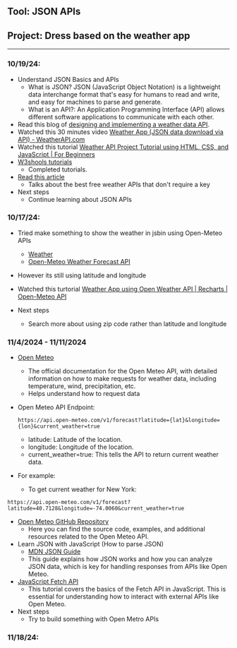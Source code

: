 

## Tool: **JSON APIs**

## Project: **Dress based on the weather app**

---

### 10/19/24:
*  Understand JSON Basics and APIs
   * What is JSON? JSON (JavaScript Object Notation) is a lightweight data interchange format that's easy for humans to read and write, and easy for machines to parse and generate.
   * What is an API?: An Application Programming Interface (API) allows different software applications to communicate with each other.
* Read this blog of [designing and implementing a weather data API](https://www.tinybird.co/blog-posts/designing-and-implementing-a-weather-data-api).
* Watched this 30 minutes video [Weather App (JSON data download via API) - WeatherAPI.com](https://www.youtube.com/watch?v=QY8KvyzZUQ4)
* Watched this tutorial [Weather API Project Tutorial using HTML, CSS, and JavaScript | For Beginners](https://www.youtube.com/watch?v=JubKY5p3qRc)
* [W3shools tutorials ](https://www.w3schools.com/js/js_json_intro.asp)
   * Completed tutorials.
* [Read this article](https://weatherstack.com/free-weather-api-no-key#:~:text=Among%20the%20free%20Weather%20APIs,need%20for%20an%20API%20key.)
  * Talks about the best free weather APIs that don't require a key
* Next steps
   *  Continue learning about JSON APIs



### 10/17/24:
* Tried make something to show the weather in jsbin using Open-Meteo APIs
   * [Weather](ny-weather.png)
   * [Open-Meteo Weather Forecast API](https://open-meteo.com/en/docs#latitude=40.7143&longitude=-74.006&current=temperature_2m&forecast_days=1)
* However its still using latitude and longitude
* Watched this turtorial [Weather App using Open Weather API | Recharts | Open-Meteo API](https://www.youtube.com/watch?v=LHAAT9cnQlY)


* Next steps
   *  Search more about using zip code rather than latitude and longitude

### 11/4/2024  - 11/11/2024
* [Open Meteo](https://open-meteo.com/)
    * The official documentation for the Open Meteo API, with detailed information on how to make requests for weather data, including temperature, wind, precipitation, etc.
    * Helps understand how to request data
* Open Meteo API Endpoint:

   `https://api.open-meteo.com/v1/forecast?latitude={lat}&longitude={lon}&current_weather=true`

     * latitude: Latitude of the location.
     * longitude: Longitude of the location.
     * current_weather=true: This tells the API to return current weather data.
* For example:
   * To get current weather for New York:

`https://api.open-meteo.com/v1/forecast?latitude=40.7128&longitude=-74.0060&current_weather=true`
* [Open Meteo GitHub Repository](https://github.com/Open-Meteo)
    * Here you can find the source code, examples, and additional resources related to the Open Meteo API.
* Learn JSON with JavaScript (How to parse JSON)
     * [MDN JSON Guide](https://developer.mozilla.org/en-US/docs/Learn/JavaScript/Objects/JSON)
     * This guide explains how JSON works and how you can analyze JSON data, which is key for handling responses from APIs like Open Meteo.
* [JavaScript Fetch API](https://www.youtube.com/watch?v=Oive66jrwBs)
     * This tutorial covers the basics of the Fetch API in JavaScript. This is essential for understanding how to interact with external APIs like Open Meteo.
* Next steps
   *  Try to build something with Open Metro APIs
 
### 11/18/24: 





<!--
* Links you used today (websites, videos, etc)
* Things you tried, progress you made, etc
* Challenges, a-ha moments, etc
* Questions you still have
* What you're going to try next
-->
